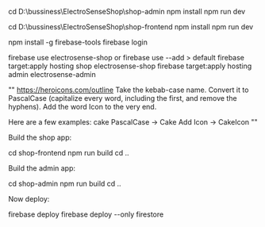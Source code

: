 cd D:\bussiness\ElectroSenseShop\shop-admin
npm install
npm run dev

cd D:\bussiness\ElectroSenseShop\shop-frontend
npm install
npm run dev

npm install -g firebase-tools
firebase login

firebase use electrosense-shop  or firebase use --add     > default
firebase target:apply hosting shop electrosense-shop
firebase target:apply hosting admin electrosense-admin


""
https://heroicons.com/outline
Take the kebab-case name.
Convert it to PascalCase (capitalize every word, including the first, and remove the hyphens).
Add the word Icon to the very end.

Here are a few examples:
cake
PascalCase -> Cake
Add Icon -> CakeIcon
""



Build the shop app:

cd shop-frontend
npm run build
cd ..

Build the admin app:

cd shop-admin
npm run build
cd ..

Now deploy:

firebase deploy
firebase deploy --only firestore